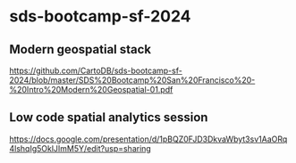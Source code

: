 # sds-bootcamp-sf-2024

## Modern geospatial stack
https://github.com/CartoDB/sds-bootcamp-sf-2024/blob/master/SDS%20Bootcamp%20San%20Francisco%20-%20Intro%20Modern%20Geospatial-01.pdf

## Low code spatial analytics session
https://docs.google.com/presentation/d/1pBQZ0FJD3DkvaWbyt3sv1AaORq4lshqIg5OklJImM5Y/edit?usp=sharing
